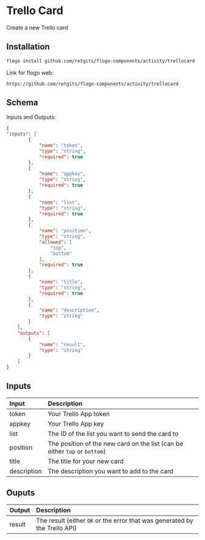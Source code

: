 # Trello Card

Create a new Trello card

## Installation

```bash
flogo install github.com/retgits/flogo-components/activity/trellocard
```
Link for flogo web:
```
https://github.com/retgits/flogo-components/activity/trellocard
```

## Schema
Inputs and Outputs:

```json
{
"inputs": [
        {
            "name": "token",
            "type": "string",
            "required": true
        },
        {
            "name": "appkey",
            "type": "string",
            "required": true
        },
        {
            "name": "list",
            "type": "string",
            "required": true
        },
        {
            "name": "position",
            "type": "string",
            "allowed": [
                "top",
                "bottom"
            ],
            "required": true
        },
        {
            "name": "title",
            "type": "string",
            "required": true
        },
        {
            "name": "description",
            "type": "string"
        }
    ],
    "outputs": [
        {
            "name": "result",
            "type": "string"
        }
    ]
}
```
## Inputs
| Input       | Description                                                                |
|:------------|:---------------------------------------------------------------------------|
| token       | Your Trello App token                                                      |
| appkey      | Your Trello App key                                                        |
| list        | The ID of the list you want to send the card to                            |
| position    | The position of the new card on the list (can be either `top` or `bottom`) |
| title       | The title for your new card                                                |
| description | The description you want to add to the card                                |  

## Ouputs
| Output      | Description                                                                |
|:------------|:---------------------------------------------------------------------------|
| result      | The result (either `OK` or the error that was generated by the Trello API) |